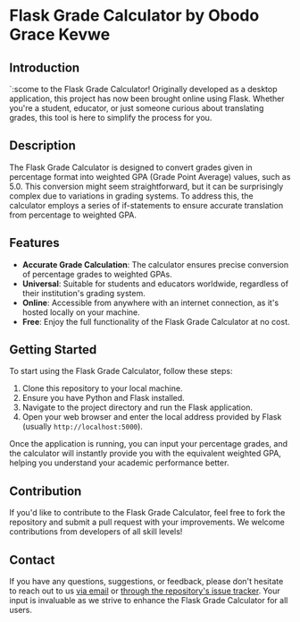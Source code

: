 # Flask Grade Calculator by Obodo Grace Kevwe


## Introduction

`:scome to the Flask Grade Calculator! Originally developed as a desktop application, this project has now been brought online using Flask. Whether you're a student, educator, or just someone curious about translating grades, this tool is here to simplify the process for you.


## Description

The Flask Grade Calculator is designed to convert grades given in percentage format into weighted GPA (Grade Point Average) values, such as 5.0. This conversion might seem straightforward, but it can be surprisingly complex due to variations in grading systems. To address this, the calculator employs a series of if-statements to ensure accurate translation from percentage to weighted GPA.


## Features

- **Accurate Grade Calculation**: The calculator ensures precise conversion of percentage grades to weighted GPAs.
- **Universal**: Suitable for students and educators worldwide, regardless of their institution's grading system.
- **Online**: Accessible from anywhere with an internet connection, as it's hosted locally on your machine.
- **Free**: Enjoy the full functionality of the Flask Grade Calculator at no cost.

## Getting Started

To start using the Flask Grade Calculator, follow these steps:

1. Clone this repository to your local machine.
2. Ensure you have Python and Flask installed.
3. Navigate to the project directory and run the Flask application.
4. Open your web browser and enter the local address provided by Flask (usually `http://localhost:5000`).

Once the application is running, you can input your percentage grades, and the calculator will instantly provide you with the equivalent weighted GPA, helping you understand your academic performance better.

## Contribution

If you'd like to contribute to the Flask Grade Calculator, feel free to fork the repository and submit a pull request with your improvements. We welcome contributions from developers of all skill levels!

## Contact

If you have any questions, suggestions, or feedback, please don't hesitate to reach out to us [via email](#) or [through the repository's issue tracker](#). Your input is invaluable as we strive to enhance the Flask Grade Calculator for all users.
